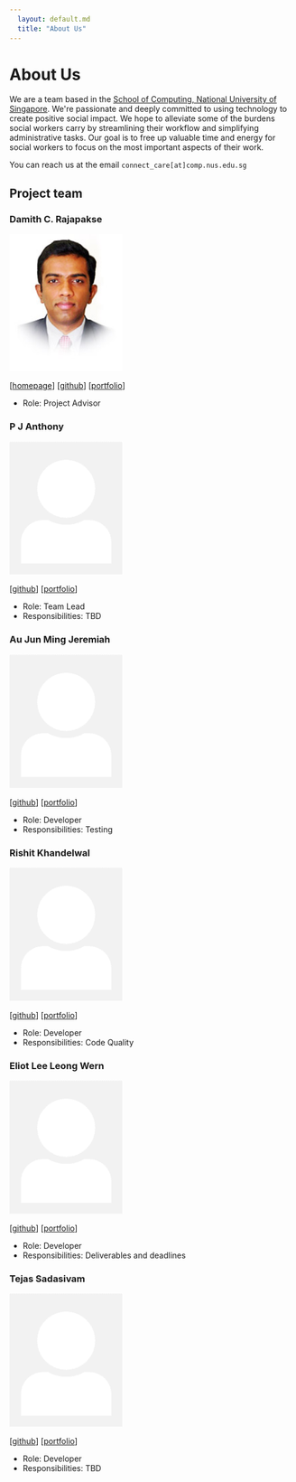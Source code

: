 ```yaml
---
  layout: default.md
  title: "About Us"
---
```


# About Us

We are a team based in the [School of Computing, National University of Singapore](http://www.comp.nus.edu.sg). 
We're passionate and deeply committed to using technology to create positive social impact.
We hope to alleviate some of the burdens social workers carry by streamlining their workflow 
and simplifying administrative tasks. Our goal is to free up valuable time and energy for 
social workers to focus on the most important aspects of their work.


You can reach us at the email `connect_care[at]comp.nus.edu.sg`

## Project team

### Damith C. Rajapakse

<img src="images/damith.png" width="200px">

[[homepage](http://www.comp.nus.edu.sg/~damithch)]
[[github](https://github.com/damithc)]
[[portfolio](http://www.comp.nus.edu.sg/~damithch)]

* Role: Project Advisor

### P J Anthony

<img src="images/placeholder.png" width="200px">

[[github](http://github.com/pjanthony2001)]
[[portfolio](team/anthony.md)]

* Role: Team Lead
* Responsibilities: TBD

### Au Jun Ming Jeremiah

<img src="images/placeholder.png" width="200px">

[[github](http://github.com/jolonauh)]
[[portfolio](team/jeremiah.md)]

* Role: Developer
* Responsibilities: Testing

### Rishit Khandelwal

<img src="images/placeholder.png" width="200px">

[[github](http://github.com/rishit02)] [[portfolio](team/rishit.md)]

* Role: Developer
* Responsibilities: Code Quality

### Eliot Lee Leong Wern

<img src="images/placeholder.png" width="200px">

[[github](http://github.com/eliotlee68)]
[[portfolio](team/eliot.md)]

* Role: Developer
* Responsibilities: Deliverables and deadlines

### Tejas Sadasivam

<img src="images/placeholder.png" width="200px">

[[github](http://github.com/tejas-1405)]
[[portfolio](team/tejas.md)]

* Role: Developer
* Responsibilities: TBD
